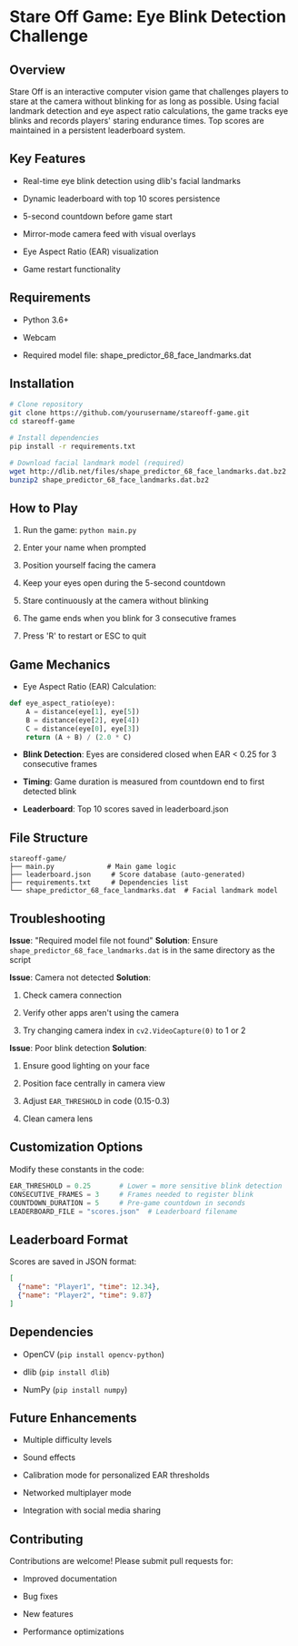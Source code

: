 # Stare Off Game: Eye Blink Detection Challenge
## Overview
Stare Off is an interactive computer vision game that challenges players to stare at the camera without blinking for as long as possible. Using facial landmark detection and eye aspect ratio calculations, the game tracks eye blinks and records players' staring endurance times. Top scores are maintained in a persistent leaderboard system.

## Key Features
- Real-time eye blink detection using dlib's facial landmarks

- Dynamic leaderboard with top 10 scores persistence

- 5-second countdown before game start

- Mirror-mode camera feed with visual overlays

- Eye Aspect Ratio (EAR) visualization

- Game restart functionality

## Requirements
- Python 3.6+

- Webcam

- Required model file: shape_predictor_68_face_landmarks.dat

## Installation

```bash
# Clone repository
git clone https://github.com/yourusername/stareoff-game.git
cd stareoff-game

# Install dependencies
pip install -r requirements.txt

# Download facial landmark model (required)
wget http://dlib.net/files/shape_predictor_68_face_landmarks.dat.bz2
bunzip2 shape_predictor_68_face_landmarks.dat.bz2
```

## How to Play
1. Run the game: ```python main.py```

2. Enter your name when prompted

3. Position yourself facing the camera

4. Keep your eyes open during the 5-second countdown

5. Stare continuously at the camera without blinking

6. The game ends when you blink for 3 consecutive frames

7. Press 'R' to restart or ESC to quit

## Game Mechanics
- Eye Aspect Ratio (EAR) Calculation:

```py
def eye_aspect_ratio(eye):
    A = distance(eye[1], eye[5])
    B = distance(eye[2], eye[4])
    C = distance(eye[0], eye[3])
    return (A + B) / (2.0 * C)
```
- **Blink Detection**: Eyes are considered closed when EAR < 0.25 for 3 consecutive frames

- **Timing**: Game duration is measured from countdown end to first detected blink

- **Leaderboard**: Top 10 scores saved in leaderboard.json

## File Structure
```
stareoff-game/
├── main.py             # Main game logic
├── leaderboard.json     # Score database (auto-generated)
├── requirements.txt     # Dependencies list
└── shape_predictor_68_face_landmarks.dat  # Facial landmark model
```
## Troubleshooting
**Issue**: "Required model file not found"
**Solution**: Ensure ```shape_predictor_68_face_landmarks.dat``` is in the same directory as the script

**Issue**: Camera not detected
**Solution**:

1. Check camera connection

2. Verify other apps aren't using the camera

3. Try changing camera index in ```cv2.VideoCapture(0)``` to 1 or 2

**Issue**: Poor blink detection
**Solution**:

1. Ensure good lighting on your face

2. Position face centrally in camera view

3. Adjust ```EAR_THRESHOLD``` in code (0.15-0.3)

4. Clean camera lens

## Customization Options
Modify these constants in the code:

```py
EAR_THRESHOLD = 0.25       # Lower = more sensitive blink detection
CONSECUTIVE_FRAMES = 3     # Frames needed to register blink
COUNTDOWN_DURATION = 5     # Pre-game countdown in seconds
LEADERBOARD_FILE = "scores.json"  # Leaderboard filename
```
## Leaderboard Format
Scores are saved in JSON format:

```json
[
  {"name": "Player1", "time": 12.34},
  {"name": "Player2", "time": 9.87}
]
```
## Dependencies
- OpenCV (```pip install opencv-python```)

- dlib (```pip install dlib```)

- NumPy (```pip install numpy```)

## Future Enhancements
- Multiple difficulty levels

- Sound effects

- Calibration mode for personalized EAR thresholds

- Networked multiplayer mode

- Integration with social media sharing

## Contributing
Contributions are welcome! Please submit pull requests for:

- Improved documentation

- Bug fixes

- New features

- Performance optimizations
